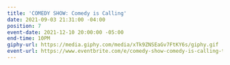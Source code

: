 ```yaml
---
title: 'COMEDY SHOW: Comedy is Calling'
date: 2021-09-03 21:31:00 -04:00
position: 7
event-date: 2021-12-10 20:00:00 -05:00
end-time: 10PM
giphy-url: https://media.giphy.com/media/xTk9ZNSEaGv7FtKY6s/giphy.gif
event-url: https://www.eventbrite.com/e/comedy-show-comedy-is-calling-tickets-216015406897
---
```


